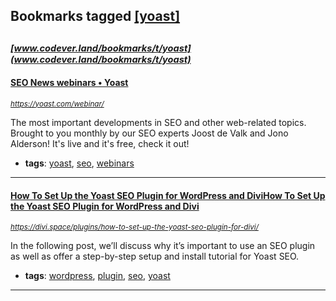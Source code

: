 ## Bookmarks tagged [[yoast]](https://www.codever.land/search?q=[yoast])

_<sup><sup>[www.codever.land/bookmarks/t/yoast](www.codever.land/bookmarks/t/yoast)</sup></sup>_
---
#### [SEO News webinars • Yoast](https://yoast.com/webinar/)
_<sup>https://yoast.com/webinar/</sup>_

The most important developments in SEO and other web-related topics. Brought to you monthly by our SEO experts Joost de Valk and Jono Alderson! It's live and it's free, check it out!
* **tags**: [yoast](../tagged/yoast.md), [seo](../tagged/seo.md), [webinars](../tagged/webinars.md)
---
#### [How To Set Up the Yoast SEO Plugin for WordPress and DiviHow To Set Up the Yoast SEO Plugin for WordPress and Divi](https://divi.space/plugins/how-to-set-up-the-yoast-seo-plugin-for-divi/)
_<sup>https://divi.space/plugins/how-to-set-up-the-yoast-seo-plugin-for-divi/</sup>_

In the following post, we’ll discuss why it’s important to use an SEO plugin as well as offer a step-by-step setup and install tutorial for Yoast SEO.
* **tags**: [wordpress](../tagged/wordpress.md), [plugin](../tagged/plugin.md), [seo](../tagged/seo.md), [yoast](../tagged/yoast.md)
---
